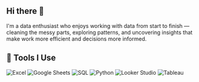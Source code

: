 ## Hi there 👋
I'm a data enthusiast who enjoys working with data from start to finish — cleaning the messy parts, exploring patterns, and uncovering insights that make work more efficient and decisions more informed.

## 🧰 Tools I Use

![Excel](https://img.shields.io/badge/Microsoft%20Excel-217346?style=flat&logo=microsoft-excel&logoColor=white)
![Google Sheets](https://img.shields.io/badge/Google%20Sheets-34A853?style=flat&logo=google-sheets&logoColor=white)
![SQL](https://img.shields.io/badge/SQL-4479A1?style=flat&logo=postgresql&logoColor=white)
![Python](https://img.shields.io/badge/Python-3776AB?style=flat&logo=python&logoColor=white)
![Looker Studio](https://img.shields.io/badge/Looker%20Studio-4285F4?style=flat&logo=google&logoColor=white)
![Tableau](https://img.shields.io/badge/Tableau-E97627?style=flat&logo=tableau&logoColor=white)


<!--
**hennybyte/hennybyte** is a ✨ _special_ ✨ repository because its `README.md` (this file) appears on your GitHub profile.

Here are some ideas to get you started:

- 🔭 I’m currently working on ...
- 🌱 I’m currently learning ...
- 👯 I’m looking to collaborate on ...
- 🤔 I’m looking for help with ...
- 💬 Ask me about ...
- 📫 How to reach me: ...
- 😄 Pronouns: ...
- ⚡ Fun fact: ...
-->
